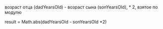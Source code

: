 возраст отца (dadYearsOld) - возраст сына (sonYearsOld), * 2, взятое по модулю



result = Math.abs(dadYearsOld - sonYearsOld *2)